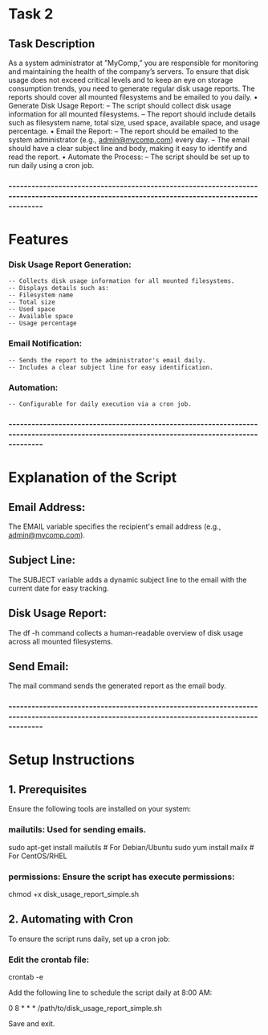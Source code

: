 # Task 2
## Task Description
As a system administrator at ”MyComp,” you are responsible for monitoring and maintaining the health
of the company’s servers. To ensure that disk usage does not exceed critical levels and to keep an eye on
storage consumption trends, you need to generate regular disk usage reports. The reports should cover
all mounted filesystems and be emailed to you daily.
• Generate Disk Usage Report:
– The script should collect disk usage information for all mounted filesystems.
– The report should include details such as filesystem name, total size, used space, available
space, and usage percentage.
• Email the Report:
– The report should be emailed to the system administrator (e.g., admin@mycomp.com) every
day.
– The email should have a clear subject line and body, making it easy to identify and read the
report.
• Automate the Process:
– The script should be set up to run daily using a cron job.

### -------------------------------------------------------------------------------------------------------------------------------------------

# Features

### Disk Usage Report Generation:
    -- Collects disk usage information for all mounted filesystems.
    -- Displays details such as:
    -- Filesystem name
    -- Total size
    -- Used space
    -- Available space
    -- Usage percentage
  
### Email Notification:
    -- Sends the report to the administrator's email daily.
    -- Includes a clear subject line for easy identification.
    
### Automation:
    -- Configurable for daily execution via a cron job.


### -------------------------------------------------------------------------------------------------------------------------------------------

# Explanation of the Script

## Email Address:
The EMAIL variable specifies the recipient's email address (e.g., admin@mycomp.com).

## Subject Line:
The SUBJECT variable adds a dynamic subject line to the email with the current date for easy tracking.

## Disk Usage Report:
The df -h command collects a human-readable overview of disk usage across all mounted filesystems.

## Send Email:
The mail command sends the generated report as the email body.

### -------------------------------------------------------------------------------------------------------------------------------------------

# Setup Instructions

## 1. Prerequisites
Ensure the following tools are installed on your system:

### mailutils: Used for sending emails.

sudo apt-get install mailutils  # For Debian/Ubuntu
sudo yum install mailx          # For CentOS/RHEL

### permissions: Ensure the script has execute permissions:
chmod +x disk_usage_report_simple.sh

## 2. Automating with Cron
To ensure the script runs daily, set up a cron job:

### Edit the crontab file:

crontab -e

Add the following line to schedule the script daily at 8:00 AM:

0 8 * * * /path/to/disk_usage_report_simple.sh

Save and exit.
